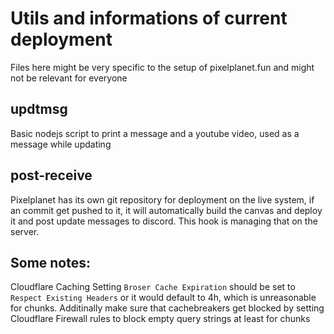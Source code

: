 # Utils and informations of current deployment
Files here might be very specific to the setup of pixelplanet.fun and might not be relevant for everyone

## updtmsg
Basic nodejs script to print a message and a youtube video, used as a message while updating

## post-receive
Pixelplanet has its own git repository for deployment on the live system, if an commit get pushed to it, it will automatically build the canvas and deploy it and post update messages to discord. This hook is managing that on the server.

## Some notes:
Cloudflare Caching Setting `Broser Cache Expiration` should be set to `Respect Existing Headers` or it would default to 4h, which is unreasonable for chunks.
Additinally make sure that cachebreakers get blocked by setting Cloudflare Firewall rules to block empty query strings at least for chunks

